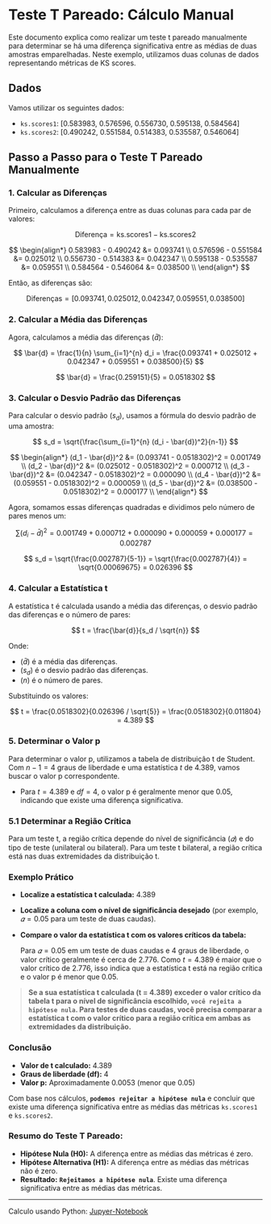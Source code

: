 
# Teste T Pareado: Cálculo Manual

Este documento explica como realizar um teste t pareado manualmente para determinar se há uma diferença significativa entre as médias de duas amostras emparelhadas. Neste exemplo, utilizamos duas colunas de dados representando métricas de KS scores.

## Dados

Vamos utilizar os seguintes dados:

- `ks.scores1`: [0.583983, 0.576596, 0.556730, 0.595138, 0.584564]
- `ks.scores2`: [0.490242, 0.551584, 0.514383, 0.535587, 0.546064]

## Passo a Passo para o Teste T Pareado Manualmente

### 1. Calcular as Diferenças

Primeiro, calculamos a diferença entre as duas colunas para cada par de valores:

$$
\text{Diferença} = \text{ks.scores1} - \text{ks.scores2}
$$

$$
\begin{align*}
0.583983 - 0.490242 &= 0.093741 \\
0.576596 - 0.551584 &= 0.025012 \\
0.556730 - 0.514383 &= 0.042347 \\
0.595138 - 0.535587 &= 0.059551 \\
0.584564 - 0.546064 &= 0.038500 \\
\end{align*}
$$

Então, as diferenças são:

$$
\text{Diferenças} = [0.093741, 0.025012, 0.042347, 0.059551, 0.038500]
$$

### 2. Calcular a Média das Diferenças

Agora, calculamos a média das diferenças ($\bar{d}$):

$$
\bar{d} = \frac{1}{n} \sum_{i=1}^{n} d_i = \frac{0.093741 + 0.025012 + 0.042347 + 0.059551 + 0.038500}{5}
$$

$$
\bar{d} = \frac{0.259151}{5} = 0.0518302
$$

### 3. Calcular o Desvio Padrão das Diferenças

Para calcular o desvio padrão ($s_d$), usamos a fórmula do desvio padrão de uma amostra:

$$
s_d = \sqrt{\frac{\sum_{i=1}^{n} (d_i - \bar{d})^2}{n-1}}
$$

$$
\begin{align*}
(d_1 - \bar{d})^2 &= (0.093741 - 0.0518302)^2 = 0.001749 \\
(d_2 - \bar{d})^2 &= (0.025012 - 0.0518302)^2 = 0.000712 \\
(d_3 - \bar{d})^2 &= (0.042347 - 0.0518302)^2 = 0.000090 \\
(d_4 - \bar{d})^2 &= (0.059551 - 0.0518302)^2 = 0.000059 \\
(d_5 - \bar{d})^2 &= (0.038500 - 0.0518302)^2 = 0.000177 \\
\end{align*}
$$

Agora, somamos essas diferenças quadradas e dividimos pelo número de pares menos um:

$$
\sum (d_i - \bar{d})^2 = 0.001749 + 0.000712 + 0.000090 + 0.000059 + 0.000177 = 0.002787
$$

$$
s_d = \sqrt{\frac{0.002787}{5-1}} = \sqrt{\frac{0.002787}{4}} = \sqrt{0.00069675} = 0.026396
$$

### 4. Calcular a Estatística t

A estatística t é calculada usando a média das diferenças, o desvio padrão das diferenças e o número de pares:

$$
t = \frac{\bar{d}}{s_d / \sqrt{n}}
$$

Onde:
- ($\bar{d}$) é a média das diferenças.
- ($s_d$) é o desvio padrão das diferenças.
- ($n$) é o número de pares.

Substituindo os valores:

$$
t = \frac{0.0518302}{0.026396 / \sqrt{5}} = \frac{0.0518302}{0.011804} = 4.389
$$

### 5. Determinar o Valor p

Para determinar o valor p, utilizamos a tabela de distribuição t de Student. Com $n - 1 = 4$ graus de liberdade e uma estatística $t$ de $4.389$, vamos buscar o valor p correspondente.

- Para $t = 4.389$ e $df = 4$, o valor p é geralmente menor que $0.05$, indicando que existe uma diferença significativa.

### 5.1 Determinar a Região Crítica
Para um teste t, a região crítica depende do nível de significância ($𝛼$) e do tipo de teste (unilateral ou bilateral). Para um teste t bilateral, a região crítica está nas duas extremidades da distribuição t.



### **Exemplo Prático**

- **Localize a estatística t calculada:** 4.389
- **Localize a coluna com o nível de significância desejado** (por exemplo, $𝛼=0.05$ para um teste de duas caudas).
- **Compare o valor da estatística t com os valores críticos da tabela:**

    Para $𝛼=0.05$ em um teste de duas caudas e 4 graus de liberdade, o valor crítico geralmente é cerca de 2.776.
    Como $t=4.389$ é maior que o valor crítico de 2.776, isso indica que a estatística t está na região crítica e o valor p é menor que 0.05.

>**Se a sua estatística t calculada (t = 4.389) exceder o valor crítico da tabela t para o nível de significância escolhido, `você rejeita a hipótese nula`. Para testes de duas caudas, você precisa comparar a estatística t com o valor crítico para a região crítica em ambas as extremidades da distribuição.**
### Conclusão

- **Valor de t calculado:** 4.389
- **Graus de liberdade (df):** 4
- **Valor p:** Aproximadamente $0.0053$ (menor que $0.05$)

Com base nos cálculos, **`podemos rejeitar a hipótese nula`** e concluir que existe uma diferença significativa entre as médias das métricas `ks.scores1` e `ks.scores2`.

### Resumo do Teste T Pareado:

- **Hipótese Nula (H0):** A diferença entre as médias das métricas é zero.
- **Hipótese Alternativa (H1):** A diferença entre as médias das métricas não é zero.
- **Resultado:** **`Rejeitamos a hipótese nula`**. Existe uma diferença significativa entre as médias das métricas.

---

Calculo usando Python: [Jupyer-Notebook](t_student%20-%20teste_t.ipynb)

